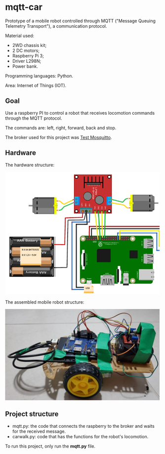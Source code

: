 # mqtt-car

Prototype of a mobile robot controlled through MQTT ("Message Queuing Telemetry Transport"), a communication protocol. 

Material used:
- 2WD chassis kit;
- 2 DC motors;
- Raspberry Pi 3;
- Driver L298N;
- Power bank.

Programming languages: Python.

Area: Internet of Things (IOT).

## Goal
Use a raspberry PI to control a robot that receives locomotion commands through the MQTT protocol. 

The commands are: left, right, forward, back and stop.

The broker used for this project was [Test Mosquitto](https://test.mosquitto.org/).

## Hardware
The hardware structure:

<img src="images/scheme.png" alt="scheme" width="500"/>

The assembled mobile robot structure:

<img src="images/robot.PNG" alt="robot" width="500"/>

## Project structure
- mqtt.py: the code that connects the raspberry to the broker and waits for the received message.
- carwalk.py: code that has the functions for the robot's locomotion.

To run this project, only run the **mqtt.py** file.